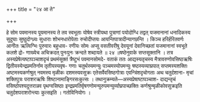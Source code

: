 +++
title = "२४ आ ते"

+++

हे सोम पवमानस्य पूयमानस्य ते तव स्वभूताः योषेव स्त्रीयथा पुत्राणां पयोदोग्धि तद्वत् यजमानानां धनादिकस्य सुदुघाः सुष्ठुदोग्ध्र्यः सुधाराः शोभनधारोपेताः रुचोदीप्तयः आयन्तिपात्रादीन्यागछन्ति । किञ्च हरिर्हरितवर्णः आनीतः ऋत्विग्भिः पुरुवारः बहुधाव- रणीयः सोमः अप्सु वसतीवरीषु देवयूनां देवानिच्छतां यजमानानां स्वभूते कलशे द्रो- णाख्येच अचिक्रदत् पुनःपुनः क्रन्दते शब्दायते ॥ २४ ॥षष्ठेनुवाके सप्तसूक्तानि । तत्र अस्यप्रेषेत्यष्टापञ्चाशदृचं प्रथमंसूक्तं त्रैष्टुभं पवमानसोमदे- वताकं ततः आद्यस्यतृचस्य मैत्रावरुणोवसिष्ठऋषिः द्वितीयस्येन्द्रप्रमतिर्नाम तृतीयस्यवृष- गणाः चतुर्थस्यमन्युः पञ्चमस्योपमन्युः षष्ठस्यव्याघ्रपात् सप्तमस्यशक्तिः अष्टमस्यकर्णश्रुत् नवमस्य मृळीकः दशमस्यवसुक्रः एतेसर्वेवसिष्ठगोत्राः एवन्त्रिंशदृचोगताः अथ चतुर्दशाना- मृचां शक्तिपुत्रः पराशरऋषिः शिष्टानामाङ्गिरसःकुत्सः । तथानुक्रम्यते—अस्यप्रेषाष्टापञ्चाश- दाद्यन्तृचं वसिष्ठोपश्यदुत्तरान्नव पृथग्वसिष्ठाः इन्द्रप्रमतिर्वृषगणोमन्युरुपमन्युर्व्याघ्रपाच्छक्तिः कर्णश्रुन्मृळीकोवसुक्रइति चतुर्दशपराशरोन्त्याः कुत्सइति । गतोविनियोगः ।